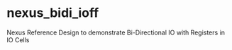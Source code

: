# nexus_bidi_ioff
Nexus Reference Design to demonstrate Bi-Directional IO with Registers in IO Cells
